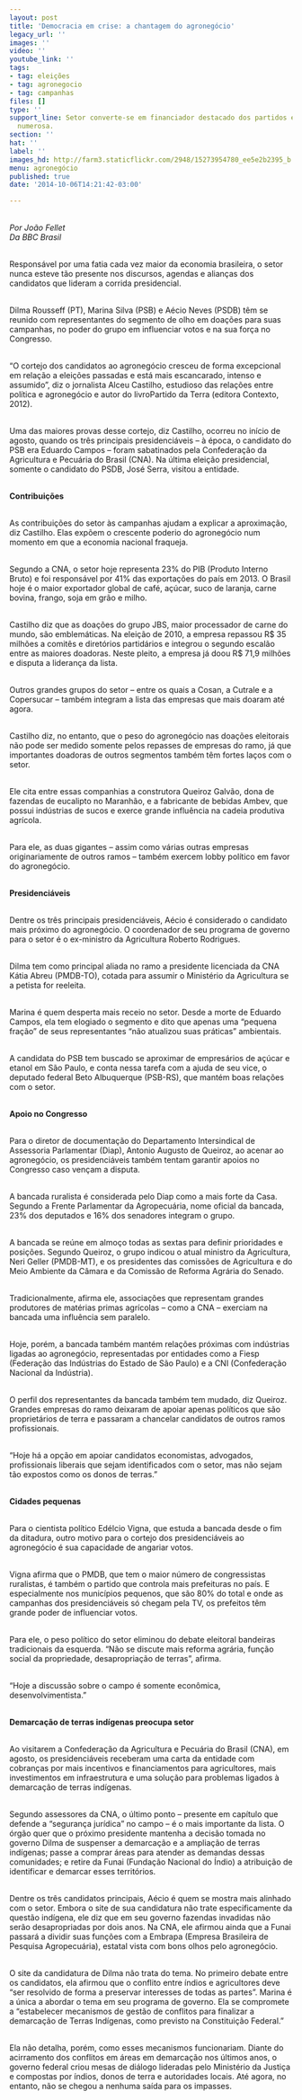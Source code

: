 ```yaml
---
layout: post
title: 'Democracia em crise: a chantagem do agronegócio'
legacy_url: ''
images: ''
video: ''
youtube_link: ''
tags:
- tag: eleições
- tag: agronegocio
- tag: campanhas
files: []
type: ''
support_line: Setor converte-se em financiador destacado dos partidos e elege bancada
  numerosa.
section: ''
hat: ''
label: ''
images_hd: http://farm3.staticflickr.com/2948/15273954780_ee5e2b2395_b.jpg
menu: agronegócio
published: true
date: '2014-10-06T14:21:42-03:00'

---
```

<p><br />
<em>Por Jo&atilde;o Fellet<br />
Da BBC Brasil</em></p>

<p><br />
Respons&aacute;vel por uma fatia cada vez maior da economia brasileira, o setor nunca esteve t&atilde;o presente nos discursos, agendas e alian&ccedil;as dos candidatos que lideram a corrida presidencial.</p>

<p><br />
Dilma Rousseff (PT), Marina Silva (PSB) e A&eacute;cio Neves (PSDB) t&ecirc;m se reunido com representantes do segmento de olho em doa&ccedil;&otilde;es para suas campanhas, no poder do grupo em influenciar votos e na sua for&ccedil;a no Congresso.</p>

<p><br />
&ldquo;O cortejo dos candidatos ao agroneg&oacute;cio cresceu de forma excepcional em rela&ccedil;&atilde;o a elei&ccedil;&otilde;es passadas e est&aacute; mais escancarado, intenso e assumido&rdquo;, diz o jornalista Alceu Castilho, estudioso das rela&ccedil;&otilde;es entre pol&iacute;tica e agroneg&oacute;cio e autor do livroPartido da Terra (editora Contexto, 2012).</p>

<p><br />
Uma das maiores provas desse cortejo, diz Castilho, ocorreu no in&iacute;cio de agosto, quando os tr&ecirc;s principais presidenci&aacute;veis &ndash; &agrave; &eacute;poca, o candidato do PSB era Eduardo Campos &ndash; foram sabatinados pela Confedera&ccedil;&atilde;o da Agricultura e Pecu&aacute;ria do Brasil (CNA). Na &uacute;ltima elei&ccedil;&atilde;o presidencial, somente o candidato do PSDB, Jos&eacute; Serra, visitou a entidade.</p>

<p><br />
<strong>Contribui&ccedil;&otilde;es</strong></p>

<p><br />
As contribui&ccedil;&otilde;es do setor &agrave;s campanhas ajudam a explicar a aproxima&ccedil;&atilde;o, diz Castilho. Elas exp&otilde;em o crescente poderio do agroneg&oacute;cio num momento em que a economia nacional fraqueja.</p>

<p><br />
Segundo a CNA, o setor hoje representa 23% do PIB (Produto Interno Bruto) e foi respons&aacute;vel por 41% das exporta&ccedil;&otilde;es do pa&iacute;s em 2013. O Brasil hoje &eacute; o maior exportador global de caf&eacute;, a&ccedil;&uacute;car, suco de laranja, carne bovina, frango, soja em gr&atilde;o e milho.</p>

<p><br />
Castilho diz que as doa&ccedil;&otilde;es do grupo JBS, maior processador de carne do mundo, s&atilde;o emblem&aacute;ticas. Na elei&ccedil;&atilde;o de 2010, a empresa repassou R$ 35 milh&otilde;es a comit&ecirc;s e diret&oacute;rios partid&aacute;rios e integrou o segundo escal&atilde;o entre as maiores doadoras. Neste pleito, a empresa j&aacute; doou R$ 71,9 milh&otilde;es e disputa a lideran&ccedil;a da lista.</p>

<p><br />
Outros grandes grupos do setor &ndash; entre os quais a Cosan, a Cutrale e a Copersucar &ndash; tamb&eacute;m integram a lista das empresas que mais doaram at&eacute; agora.</p>

<p><br />
Castilho diz, no entanto, que o peso do agroneg&oacute;cio nas doa&ccedil;&otilde;es eleitorais n&atilde;o pode ser medido somente pelos repasses de empresas do ramo, j&aacute; que importantes doadoras de outros segmentos tamb&eacute;m t&ecirc;m fortes la&ccedil;os com o setor.</p>

<p><br />
Ele cita entre essas companhias a construtora Queiroz Galv&atilde;o, dona de fazendas de eucalipto no Maranh&atilde;o, e a fabricante de bebidas Ambev, que possui ind&uacute;strias de sucos e exerce grande influ&ecirc;ncia na cadeia produtiva agr&iacute;cola.</p>

<p><br />
Para ele, as duas gigantes &ndash; assim como v&aacute;rias outras empresas originariamente de outros ramos &ndash; tamb&eacute;m exercem lobby pol&iacute;tico em favor do agroneg&oacute;cio.</p>

<p><br />
<strong>Presidenci&aacute;veis</strong></p>

<p><br />
Dentre os tr&ecirc;s principais presidenci&aacute;veis, A&eacute;cio &eacute; considerado o candidato mais pr&oacute;ximo do agroneg&oacute;cio. O coordenador de seu programa de governo para o setor &eacute; o ex-ministro da Agricultura Roberto Rodrigues.</p>

<p><br />
Dilma tem como principal aliada no ramo a presidente licenciada da CNA K&aacute;tia Abreu (PMDB-TO), cotada para assumir o Minist&eacute;rio da Agricultura se a petista for reeleita.</p>

<p><br />
Marina &eacute; quem desperta mais receio no setor. Desde a morte de Eduardo Campos, ela tem elogiado o segmento e dito que apenas uma &ldquo;pequena fra&ccedil;&atilde;o&rdquo; de seus representantes &ldquo;n&atilde;o atualizou suas pr&aacute;ticas&rdquo; ambientais.</p>

<p><br />
A candidata do PSB tem buscado se aproximar de empres&aacute;rios de a&ccedil;&uacute;car e etanol em S&atilde;o Paulo, e conta nessa tarefa com a ajuda de seu vice, o deputado federal Beto Albuquerque (PSB-RS), que mant&eacute;m boas rela&ccedil;&otilde;es com o setor.</p>

<p><br />
<strong>Apoio no Congresso</strong></p>

<p><br />
Para o diretor de documenta&ccedil;&atilde;o do Departamento Intersindical de Assessoria Parlamentar (Diap), Antonio Augusto de Queiroz, ao acenar ao agroneg&oacute;cio, os presidenci&aacute;veis tamb&eacute;m tentam garantir apoios no Congresso caso ven&ccedil;am a disputa.</p>

<p><br />
A bancada ruralista &eacute; considerada pelo Diap como a mais forte da Casa. Segundo a Frente Parlamentar da Agropecu&aacute;ria, nome oficial da bancada, 23% dos deputados e 16% dos senadores integram o grupo.</p>

<p><br />
A bancada se re&uacute;ne em almo&ccedil;o todas as sextas para definir prioridades e posi&ccedil;&otilde;es. Segundo Queiroz, o grupo indicou o atual ministro da Agricultura, Neri Geller (PMDB-MT), e os presidentes das comiss&otilde;es de Agricultura e do Meio Ambiente da C&acirc;mara e da Comiss&atilde;o de Reforma Agr&aacute;ria do Senado.</p>

<p><br />
Tradicionalmente, afirma ele, associa&ccedil;&otilde;es que representam grandes produtores de mat&eacute;rias primas agr&iacute;colas &ndash; como a CNA &ndash; exerciam na bancada uma influ&ecirc;ncia sem paralelo.</p>

<p><br />
Hoje, por&eacute;m, a bancada tamb&eacute;m mant&eacute;m rela&ccedil;&otilde;es pr&oacute;ximas com ind&uacute;strias ligadas ao agroneg&oacute;cio, representadas por entidades como a Fiesp (Federa&ccedil;&atilde;o das Ind&uacute;strias do Estado de S&atilde;o Paulo) e a CNI (Confedera&ccedil;&atilde;o Nacional da Ind&uacute;stria).</p>

<p><br />
O perfil dos representantes da bancada tamb&eacute;m tem mudado, diz Queiroz. Grandes empresas do ramo deixaram de apoiar apenas pol&iacute;ticos que s&atilde;o propriet&aacute;rios de terra e passaram a chancelar candidatos de outros ramos profissionais.</p>

<p><br />
&ldquo;Hoje h&aacute; a op&ccedil;&atilde;o em apoiar candidatos economistas, advogados, profissionais liberais que sejam identificados com o setor, mas n&atilde;o sejam t&atilde;o expostos como os donos de terras.&rdquo;</p>

<p><br />
<strong>Cidades pequenas</strong></p>

<p><br />
Para o cientista pol&iacute;tico Ed&eacute;lcio Vigna, que estuda a bancada desde o fim da ditadura, outro motivo para o cortejo dos presidenci&aacute;veis ao agroneg&oacute;cio &eacute; sua capacidade de angariar votos.</p>

<p><br />
Vigna afirma que o PMDB, que tem o maior n&uacute;mero de congressistas ruralistas, &eacute; tamb&eacute;m o partido que controla mais prefeituras no pa&iacute;s. E especialmente nos munic&iacute;pios pequenos, que s&atilde;o 80% do total e onde as campanhas dos presidenci&aacute;veis s&oacute; chegam pela TV, os prefeitos t&ecirc;m grande poder de influenciar votos.</p>

<p><br />
Para ele, o peso pol&iacute;tico do setor eliminou do debate eleitoral bandeiras tradicionais da esquerda. &ldquo;N&atilde;o se discute mais reforma agr&aacute;ria, fun&ccedil;&atilde;o social da propriedade, desapropria&ccedil;&atilde;o de terras&rdquo;, afirma.</p>

<p><br />
&ldquo;Hoje a discuss&atilde;o sobre o campo &eacute; somente econ&ocirc;mica, desenvolvimentista.&rdquo;</p>

<p><br />
<strong>Demarca&ccedil;&atilde;o de terras ind&iacute;genas preocupa setor</strong></p>

<p><br />
Ao visitarem a Confedera&ccedil;&atilde;o da Agricultura e Pecu&aacute;ria do Brasil (CNA), em agosto, os presidenci&aacute;veis receberam uma carta da entidade com cobran&ccedil;as por mais incentivos e financiamentos para agricultores, mais investimentos em infraestrutura e uma solu&ccedil;&atilde;o para problemas ligados &agrave; demarca&ccedil;&atilde;o de terras ind&iacute;genas.</p>

<p><br />
Segundo assessores da CNA, o &uacute;ltimo ponto &ndash; presente em cap&iacute;tulo que defende a &ldquo;seguran&ccedil;a jur&iacute;dica&rdquo; no campo &ndash; &eacute; o mais importante da lista. O &oacute;rg&atilde;o quer que o pr&oacute;ximo presidente mantenha a decis&atilde;o tomada no governo Dilma de suspenser a demarca&ccedil;&atilde;o e a amplia&ccedil;&atilde;o de terras ind&iacute;genas; passe a comprar &aacute;reas para atender as demandas dessas comunidades; e retire da Funai (Funda&ccedil;&atilde;o Nacional do &Iacute;ndio) a atribui&ccedil;&atilde;o de identificar e demarcar esses territ&oacute;rios.</p>

<p><br />
Dentre os tr&ecirc;s candidatos principais, A&eacute;cio &eacute; quem se mostra mais alinhado com o setor. Embora o site de sua candidatura n&atilde;o trate especificamente da quest&atilde;o ind&iacute;gena, ele diz que em seu governo fazendas invadidas n&atilde;o ser&atilde;o desapropriadas por dois anos. Na CNA, ele afirmou ainda que a Funai passar&aacute; a dividir suas fun&ccedil;&otilde;es com a Embrapa (Empresa Brasileira de Pesquisa Agropecu&aacute;ria), estatal vista com bons olhos pelo agroneg&oacute;cio.</p>

<p><br />
O site da candidatura de Dilma n&atilde;o trata do tema. No primeiro debate entre os candidatos, ela afirmou que o conflito entre &iacute;ndios e agricultores deve &ldquo;ser resolvido de forma a preservar interesses de todas as partes&rdquo;. Marina &eacute; a &uacute;nica a abordar o tema em seu programa de governo. Ela se compromete a &ldquo;estabelecer mecanismos de gest&atilde;o de conflitos para finalizar a demarca&ccedil;&atilde;o de Terras Ind&iacute;genas, como previsto na Constitui&ccedil;&atilde;o Federal.&rdquo;</p>

<p><br />
Ela n&atilde;o detalha, por&eacute;m, como esses mecanismos funcionariam. Diante do acirramento dos conflitos em &aacute;reas em demarca&ccedil;&atilde;o nos &uacute;ltimos anos, o governo federal criou mesas de di&aacute;logo lideradas pelo Minist&eacute;rio da Justi&ccedil;a e compostas por &iacute;ndios, donos de terra e autoridades locais. At&eacute; agora, no entanto, n&atilde;o se chegou a nenhuma sa&iacute;da para os impasses.</p>
